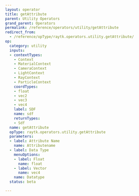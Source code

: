 ```yaml
---
layout: operator
title: getAttribute
parent: Utility Operators
grand_parent: Operators
permalink: /reference/operators/utility/getAttribute
redirect_from:
  - /reference/opType/raytk.operators.utility.getAttribute/
op:
  category: utility
  inputs:
  - contextTypes:
    - Context
    - MaterialContext
    - CameraContext
    - LightContext
    - RayContext
    - ParticleContext
    coordTypes:
    - float
    - vec2
    - vec3
    - vec4
    label: SDF
    name: sdf
    returnTypes:
    - Sdf
  name: getAttribute
  opType: raytk.operators.utility.getAttribute
  parameters:
  - label: Attribute Name
    name: Attributename
  - label: Data Type
    menuOptions:
    - label: Float
      name: float
    - label: Vector
      name: vec4
    name: Datatype
  status: beta

---
```

